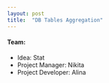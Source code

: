 ```yaml
---
layout: post
title:  "DB Tables Aggregation"
---
```

#### Team:  
* Idea: Stat
* Project Manager: Nikita
* Project Developer: Alina